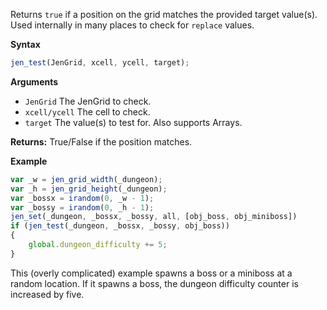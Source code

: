 Returns `true` if a position on the grid matches the provided target value(s). Used internally in many places to check for `replace` values.

**Syntax**
```js
jen_test(JenGrid, xcell, ycell, target);
```

**Arguments**
- ``JenGrid`` The JenGrid to check.
- ``xcell/ycell`` The cell to check.
- ``target`` The value(s) to test for. Also supports Arrays.

**Returns:** True/False if the position matches.

**Example**
```js
var _w = jen_grid_width(_dungeon);
var _h = jen_grid_height(_dungeon);
var _bossx = irandom(0, _w - 1);
var _bossy = irandom(0, _h - 1);
jen_set(_dungeon, _bossx, _bossy, all, [obj_boss, obj_miniboss])
if (jen_test(_dungeon, _bossx, _bossy, obj_boss))
{
	global.dungeon_difficulty += 5;
}
```

This (overly complicated) example spawns a boss or a miniboss at a random location. If it spawns a boss, the dungeon difficulty counter is increased by five.